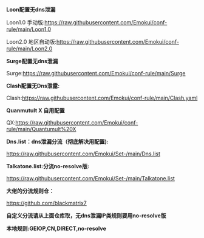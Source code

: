 **Loon配置无dns泄漏**

Loon1.0 手动版:https://raw.githubusercontent.com/Emokui/conf-rule/main/Loon1.0

Loon2.0 地区自动版:https://raw.githubusercontent.com/Emokui/conf-rule/main/Loon2.0




**Surge配置无dns泄漏**


Surge:https://raw.githubusercontent.com/Emokui/conf-rule/main/Surge


**Clash配置无Dns泄露:**


Clash:https://raw.githubusercontent.com/Emokui/conf-rule/main/Clash.yaml


**Quanmutult X 自用配置**


QX:https://raw.githubusercontent.com/Emokui/conf-rule/main/Quantumult%20X



**Dns.list：dns泄漏分流（彻底解决用配置):**


https://raw.githubusercontent.com/Emokui/Set-/main/Dns.list



**Talkatone.list:分流no-resolve版:**


https://raw.githubusercontent.com/Emokui/Set-/main/Talkatone.list



**大佬的分流规则仓：**


https://github.com/blackmatrix7


**自定义分流请从上面仓库取，无dns泄漏IP类规则要用no-resolve版**


**本地规则:GEIOP,CN,DIRECT,no-resolve**
